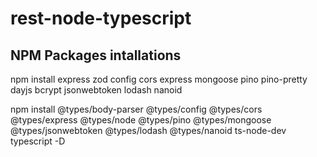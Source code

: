 # rest-node-typescript

## NPM Packages intallations

npm install express zod config cors express mongoose pino pino-pretty dayjs bcrypt jsonwebtoken lodash nanoid

npm install @types/body-parser @types/config @types/cors @types/express @types/node @types/pino @types/mongoose @types/jsonwebtoken @types/lodash @types/nanoid ts-node-dev typescript -D